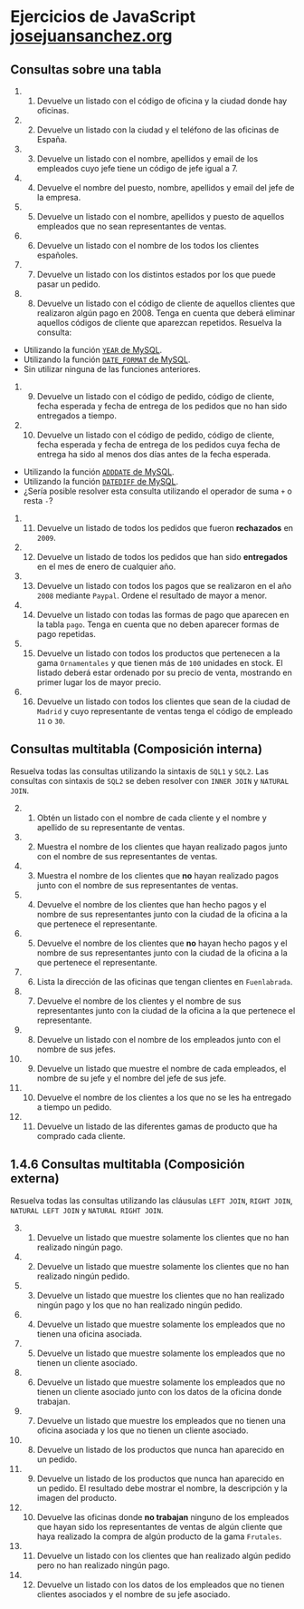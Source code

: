 # Ejercicios de JavaScript [josejuansanchez.org](https://josejuansanchez.org/bd/ejercicios-consultas-sql/index.html#jardiner%C3%ADa)

## Consultas sobre una tabla

1. 1. Devuelve un listado con el código de oficina y la ciudad donde hay oficinas.
1. 2. Devuelve un listado con la ciudad y el teléfono de las oficinas de España.
1. 3. Devuelve un listado con el nombre, apellidos y email de los empleados cuyo jefe tiene un código de jefe igual a 7.
1. 4. Devuelve el nombre del puesto, nombre, apellidos y email del jefe de la empresa.
1. 5. Devuelve un listado con el nombre, apellidos y puesto de aquellos empleados que no sean representantes de ventas.
1. 6. Devuelve un listado con el nombre de los todos los clientes españoles.
1. 7. Devuelve un listado con los distintos estados por los que puede pasar un pedido.
1. 8. Devuelve un listado con el código de cliente de aquellos clientes que realizaron algún pago en 2008. Tenga en cuenta que deberá eliminar aquellos códigos de cliente que aparezcan repetidos. Resuelva la consulta:

- Utilizando la función [`YEAR` de MySQL](https://dev.mysql.com/doc/refman/5.5/en/date-and-time-functions.html#function_year).
- Utilizando la función [`DATE_FORMAT` de MySQL](https://dev.mysql.com/doc/refman/5.5/en/date-and-time-functions.html#function_date-format).
- Sin utilizar ninguna de las funciones anteriores.

1. 9. Devuelve un listado con el código de pedido, código de cliente, fecha esperada y fecha de entrega de los pedidos que no han sido entregados a tiempo.
1. 10. Devuelve un listado con el código de pedido, código de cliente, fecha esperada y fecha de entrega de los pedidos cuya fecha de entrega ha sido al menos dos días antes de la fecha esperada.

- Utilizando la función [`ADDDATE` de MySQL](https://dev.mysql.com/doc/refman/5.5/en/date-and-time-functions.html#function_adddate).
- Utilizando la función [`DATEDIFF` de MySQL](https://dev.mysql.com/doc/refman/5.5/en/date-and-time-functions.html#function_datediff).
- ¿Sería posible resolver esta consulta utilizando el operador de suma `+` o resta `-`?

1. 11. Devuelve un listado de todos los pedidos que fueron **rechazados** en `2009`.
1. 12. Devuelve un listado de todos los pedidos que han sido **entregados** en el mes de enero de cualquier año.
1. 13. Devuelve un listado con todos los pagos que se realizaron en el año `2008` mediante `Paypal`. Ordene el resultado de mayor a menor.
1. 14. Devuelve un listado con todas las formas de pago que aparecen en la tabla `pago`. Tenga en cuenta que no deben aparecer formas de pago repetidas.
1. 15. Devuelve un listado con todos los productos que pertenecen a la gama `Ornamentales` y que tienen más de `100` unidades en stock. El listado deberá estar ordenado por su precio de venta, mostrando en primer lugar los de mayor precio.
1. 16. Devuelve un listado con todos los clientes que sean de la ciudad de `Madrid` y cuyo representante de ventas tenga el código de empleado `11` o `30`.

## Consultas multitabla (Composición interna)

Resuelva todas las consultas utilizando la sintaxis de `SQL1` y `SQL2`. Las consultas con sintaxis de `SQL2` se deben resolver con `INNER JOIN` y `NATURAL JOIN`.

2. 1. Obtén un listado con el nombre de cada cliente y el nombre y apellido de su representante de ventas.
2. 2. Muestra el nombre de los clientes que hayan realizado pagos junto con el nombre de sus representantes de ventas.
2. 3. Muestra el nombre de los clientes que **no** hayan realizado pagos junto con el nombre de sus representantes de ventas.
2. 4. Devuelve el nombre de los clientes que han hecho pagos y el nombre de sus representantes junto con la ciudad de la oficina a la que pertenece el representante.
2. 5. Devuelve el nombre de los clientes que **no** hayan hecho pagos y el nombre de sus representantes junto con la ciudad de la oficina a la que pertenece el representante.
2. 6. Lista la dirección de las oficinas que tengan clientes en `Fuenlabrada`.
2. 7. Devuelve el nombre de los clientes y el nombre de sus representantes junto con la ciudad de la oficina a la que pertenece el representante.
2. 8. Devuelve un listado con el nombre de los empleados junto con el nombre de sus jefes.
2. 9. Devuelve un listado que muestre el nombre de cada empleados, el nombre de su jefe y el nombre del jefe de sus jefe.
2. 10. Devuelve el nombre de los clientes a los que no se les ha entregado a tiempo un pedido.
2. 11. Devuelve un listado de las diferentes gamas de producto que ha comprado cada cliente.

## 1.4.6 Consultas multitabla (Composición externa)

Resuelva todas las consultas utilizando las cláusulas `LEFT JOIN`, `RIGHT JOIN`, `NATURAL LEFT JOIN` y `NATURAL RIGHT JOIN`.

3. 1. Devuelve un listado que muestre solamente los clientes que no han realizado ningún pago.
3. 2. Devuelve un listado que muestre solamente los clientes que no han realizado ningún pedido.
3. 3. Devuelve un listado que muestre los clientes que no han realizado ningún pago y los que no han realizado ningún pedido.
3. 4. Devuelve un listado que muestre solamente los empleados que no tienen una oficina asociada.
3. 5. Devuelve un listado que muestre solamente los empleados que no tienen un cliente asociado.
3. 6. Devuelve un listado que muestre solamente los empleados que no tienen un cliente asociado junto con los datos de la oficina donde trabajan.
3. 7. Devuelve un listado que muestre los empleados que no tienen una oficina asociada y los que no tienen un cliente asociado.
3. 8. Devuelve un listado de los productos que nunca han aparecido en un pedido.
3. 9. Devuelve un listado de los productos que nunca han aparecido en un pedido. El resultado debe mostrar el nombre, la descripción y la imagen del producto.
3. 10. Devuelve las oficinas donde **no trabajan** ninguno de los empleados que hayan sido los representantes de ventas de algún cliente que haya realizado la compra de algún producto de la gama `Frutales`.
3. 11. Devuelve un listado con los clientes que han realizado algún pedido pero no han realizado ningún pago.
3. 12. Devuelve un listado con los datos de los empleados que no tienen clientes asociados y el nombre de su jefe asociado.